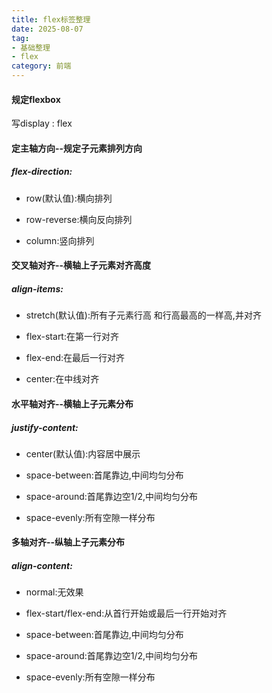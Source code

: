 ```yaml
---
title: flex标签整理
date: 2025-08-07
tag: 
- 基础整理
- flex
category: 前端
---
```

#### 规定flexbox
<p>写display : flex</p>

#### 定主轴方向--规定子元素排列方向
##### flex-direction:
- <p>row(默认值):横向排列</p>
- <p>row-reverse:横向反向排列</p>
- <p>column:竖向排列</p>

#### 交叉轴对齐--横轴上子元素对齐高度
##### align-items:
- <p>stretch(默认值):所有子元素行高 和行高最高的一样高,并对齐</p>
- <p>flex-start:在第一行对齐</p>
- <p>flex-end:在最后一行对齐</p>
- <p>center:在中线对齐</p>

#### 水平轴对齐--横轴上子元素分布
##### justify-content:
- <p>center(默认值):内容居中展示</p>
- <p>space-between:首尾靠边,中间均匀分布</p>
- <p>space-around:首尾靠边空1/2,中间均匀分布</p>
- <p>space-evenly:所有空隙一样分布</p>

#### 多轴对齐--纵轴上子元素分布
##### align-content:
- <p>normal:无效果</p>
- <p>flex-start/flex-end:从首行开始或最后一行开始对齐</p>
- <p>space-between:首尾靠边,中间均匀分布</p>
- <p>space-around:首尾靠边空1/2,中间均匀分布</p>
- <p>space-evenly:所有空隙一样分布</p>






